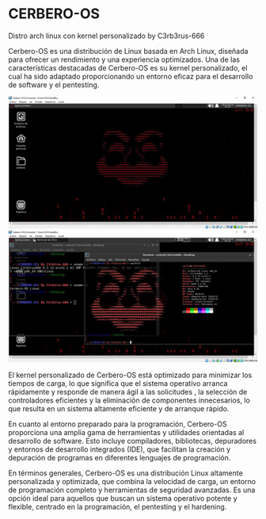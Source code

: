 # CERBERO-OS
Distro arch linux con kernel personalizado by C3rb3rus-666


Cerbero-OS es una distribución de Linux basada en Arch Linux, diseñada para ofrecer un rendimiento y una experiencia optimizados. Una de las características destacadas de Cerbero-OS es su kernel personalizado, el cual ha sido adaptado proporcionando un entorno eficaz para el desarrollo de software y el pentesting.

![c1.jpg](https://github.com/C3rb3rus-666/CERBERO-OS/blob/main/Captura1.JPG)
![c2.jpg](https://github.com/C3rb3rus-666/CERBERO-OS/blob/main/Captura2.JPG)

El kernel personalizado de Cerbero-OS está optimizado para minimizar los tiempos de carga, lo que significa que el sistema operativo arranca rápidamente y responde de manera ágil a las solicitudes , la selección de controladores eficientes y la eliminación de componentes innecesarios, lo que resulta en un sistema altamente eficiente y de arranque rápido.

En cuanto al entorno preparado para la programación, Cerbero-OS proporciona una amplia gama de herramientas y utilidades orientadas al desarrollo de software. Esto incluye compiladores, bibliotecas, depuradores y entornos de desarrollo integrados (IDE), que facilitan la creación y depuración de programas en diferentes lenguajes de programación.

En términos generales, Cerbero-OS es una distribución Linux altamente personalizada y optimizada, que combina la velocidad de carga, un entorno de programación completo y herramientas de seguridad avanzadas. Es una opción ideal para aquellos que buscan un sistema operativo potente y flexible, centrado en la programación, el pentesting y el hardening.





